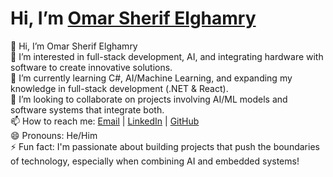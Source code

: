 # Hi, I’m [Omar Sherif Elghamry](https://www.linkedin.com/in/omaaarsh)

👋 Hi, I’m Omar Sherif Elghamry  
👀 I’m interested in full-stack development, AI, and integrating hardware with software to create innovative solutions.  
🌱 I’m currently learning C#, AI/Machine Learning, and expanding my knowledge in full-stack development (.NET & React).  
💞️ I’m looking to collaborate on projects involving AI/ML models and software systems that integrate both.  
📫 How to reach me: [Email](mailto:omar.sherif@example.com) | [LinkedIn](https://www.linkedin.com/in/omaaarsh) | [GitHub](https://github.com/omaaarsh)  
😄 Pronouns: He/Him  
⚡ Fun fact: I'm passionate about building projects that push the boundaries of technology, especially when combining AI and embedded systems!
